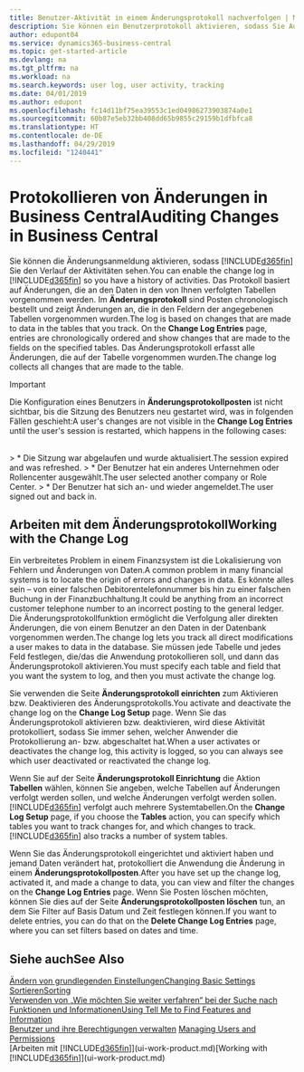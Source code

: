 ```yaml
---
title: Benutzer-Aktivität in einem Änderungsprotokoll nachverfolgen | Microsoft Docs
description: Sie können ein Benutzerprotokoll aktivieren, sodass Sie Aufzeichnungen über sämtliche Änderungen haben, die an den Daten in verfolgten Tabellen vorgenommen werden.
author: edupont04
ms.service: dynamics365-business-central
ms.topic: get-started-article
ms.devlang: na
ms.tgt_pltfrm: na
ms.workload: na
ms.search.keywords: user log, user activity, tracking
ms.date: 04/01/2019
ms.author: edupont
ms.openlocfilehash: fc14d11bf75ea39553c1ed04986273903874a0e1
ms.sourcegitcommit: 60b87e5eb32bb408dd65b9855c29159b1dfbfca8
ms.translationtype: HT
ms.contentlocale: de-DE
ms.lasthandoff: 04/29/2019
ms.locfileid: "1240441"
---
```

# <a name="auditing-changes-in-business-central"></a><span data-ttu-id="150f5-103">Protokollieren von Änderungen in Business Central</span><span class="sxs-lookup"><span data-stu-id="150f5-103">Auditing Changes in Business Central</span></span>

<span data-ttu-id="150f5-104">Sie können die Änderungsanmeldung aktivieren, sodass [!INCLUDE[d365fin](includes/d365fin_md.md)] Sie den Verlauf der Aktivitäten sehen.</span><span class="sxs-lookup"><span data-stu-id="150f5-104">You can enable the change log in [!INCLUDE[d365fin](includes/d365fin_md.md)] so you have a history of activities.</span></span> <span data-ttu-id="150f5-105">Das Protokoll basiert auf Änderungen, die an den Daten in den von Ihnen verfolgten Tabellen vorgenommen werden. Im **Änderungsprotokoll** sind Posten chronologisch bestellt und zeigt Änderungen an, die in den Feldern der angegebenen Tabellen vorgenommen wurden.</span><span class="sxs-lookup"><span data-stu-id="150f5-105">The log is based on changes that are made to data in the tables that you track. On the **Change Log Entries** page, entries are chronologically ordered and show changes that are made to the fields on the specified tables.</span></span> <span data-ttu-id="150f5-106">Das Änderungsprotokoll erfasst alle Änderungen, die auf der Tabelle vorgenommen wurden.</span><span class="sxs-lookup"><span data-stu-id="150f5-106">The change log collects all changes that are made to the table.</span></span>

> [!Important]
> <span data-ttu-id="150f5-107">Die Konfiguration eines Benutzers in **Änderungsprotokollposten** ist nicht sichtbar, bis die Sitzung des Benutzers neu gestartet wird, was in folgenden Fällen geschieht:</span><span class="sxs-lookup"><span data-stu-id="150f5-107">A user's changes are not visible in the **Change Log Entries** until the user's session is restarted, which happens in the following cases:</span></span>
<br />
> * <span data-ttu-id="150f5-108">Die Sitzung war abgelaufen und wurde aktualisiert.</span><span class="sxs-lookup"><span data-stu-id="150f5-108">The session expired and was refreshed.</span></span>
> * <span data-ttu-id="150f5-109">Der Benutzer hat ein anderes Unternehmen oder Rollencenter ausgewählt.</span><span class="sxs-lookup"><span data-stu-id="150f5-109">The user selected another company or Role Center.</span></span>
> * <span data-ttu-id="150f5-110">Der Benutzer hat sich an- und wieder angemeldet.</span><span class="sxs-lookup"><span data-stu-id="150f5-110">The user signed out and back in.</span></span>

## <a name="working-with-the-change-log"></a><span data-ttu-id="150f5-111">Arbeiten mit dem Änderungsprotokoll</span><span class="sxs-lookup"><span data-stu-id="150f5-111">Working with the Change Log</span></span>

<span data-ttu-id="150f5-112">Ein verbreitetes Problem in einem Finanzsystem ist die Lokalisierung von Fehlern und Änderungen von Daten.</span><span class="sxs-lookup"><span data-stu-id="150f5-112">A common problem in many financial systems is to locate the origin of errors and changes in data.</span></span> <span data-ttu-id="150f5-113">Es könnte alles sein – von einer falschen Debitorentelefonnummer bis hin zu einer falschen Buchung in der Finanzbuchhaltung.</span><span class="sxs-lookup"><span data-stu-id="150f5-113">It could be anything from an incorrect customer telephone number to an incorrect posting to the general ledger.</span></span> <span data-ttu-id="150f5-114">Die Änderungsprotokollfunktion ermöglicht die Verfolgung aller direkten Änderungen, die von einem Benutzer an den Daten in der Datenbank vorgenommen werden.</span><span class="sxs-lookup"><span data-stu-id="150f5-114">The change log lets you track all direct modifications a user makes to data in the database.</span></span> <span data-ttu-id="150f5-115">Sie müssen jede Tabelle und jedes Feld festlegen, die/das die Anwendung protokollieren soll, und dann das Änderungsprotokoll aktivieren.</span><span class="sxs-lookup"><span data-stu-id="150f5-115">You must specify each table and field that you want the system to log, and then you must activate the change log.</span></span>  

<span data-ttu-id="150f5-116">Sie verwenden die Seite **Änderungsprotokoll einrichten** zum Aktivieren bzw. Deaktivieren des Änderungsprotokolls.</span><span class="sxs-lookup"><span data-stu-id="150f5-116">You activate and deactivate the change log on the **Change Log Setup** page.</span></span> <span data-ttu-id="150f5-117">Wenn Sie das Änderungsprotokoll aktivieren bzw. deaktivieren, wird diese Aktivität protokolliert, sodass Sie immer sehen, welcher Anwender die Protokollierung an- bzw. abgeschaltet hat.</span><span class="sxs-lookup"><span data-stu-id="150f5-117">When a user activates or deactivates the change log, this activity is logged, so you can always see which user deactivated or reactivated the change log.</span></span>

<span data-ttu-id="150f5-118">Wenn Sie auf der Seite **Änderungsprotokoll Einrichtung** die Aktion **Tabellen** wählen, können Sie angeben, welche Tabellen auf Änderungen verfolgt werden sollen, und welche Änderungen verfolgt werden sollen. [!INCLUDE[d365fin](includes/d365fin_md.md)] verfolgt auch mehrere Systemtabellen.</span><span class="sxs-lookup"><span data-stu-id="150f5-118">On the **Change Log Setup** page, if you choose the **Tables** action, you can specify which tables you want to track changes for, and which changes to track. [!INCLUDE[d365fin](includes/d365fin_md.md)] also tracks a number of system tables.</span></span>

<span data-ttu-id="150f5-119">Wenn Sie das Änderungsprotokoll eingerichtet und aktiviert haben und jemand Daten verändert hat, protokolliert die Anwendung die Änderung in einem **Änderungsprotokollposten**.</span><span class="sxs-lookup"><span data-stu-id="150f5-119">After you have set up the change log, activated it, and made a change to data, you can view and filter the changes on the **Change Log Entries** page.</span></span> <span data-ttu-id="150f5-120">Wenn Sie Posten löschen möchten, können Sie dies auf der Seite **Änderungsprotokollposten löschen** tun, an dem Sie Filter auf Basis Datum und Zeit festlegen können.</span><span class="sxs-lookup"><span data-stu-id="150f5-120">If you want to delete entries, you can do that on the **Delete Change Log Entries** page, where you can set filters based on dates and time.</span></span>  

## <a name="see-also"></a><span data-ttu-id="150f5-121">Siehe auch</span><span class="sxs-lookup"><span data-stu-id="150f5-121">See Also</span></span>
[<span data-ttu-id="150f5-122">Ändern von grundlegenden Einstellungen</span><span class="sxs-lookup"><span data-stu-id="150f5-122">Changing Basic Settings</span></span>](ui-change-basic-settings.md)  
[<span data-ttu-id="150f5-123">Sortieren</span><span class="sxs-lookup"><span data-stu-id="150f5-123">Sorting</span></span>](ui-sorting.md)  
[<span data-ttu-id="150f5-124">Verwenden von „Wie möchten Sie weiter verfahren“ bei der Suche nach Funktionen und Informationen</span><span class="sxs-lookup"><span data-stu-id="150f5-124">Using Tell Me to Find Features and Information</span></span>](ui-search.md)  
<span data-ttu-id="150f5-125">[Benutzer und ihre Berechtigungen verwalten](ui-how-users-permissions.md)  </span><span class="sxs-lookup"><span data-stu-id="150f5-125">[Managing Users and Permissions](ui-how-users-permissions.md)  </span></span>  
<span data-ttu-id="150f5-126">[Arbeiten mit [!INCLUDE[d365fin](includes/d365fin_md.md)]](ui-work-product.md)</span><span class="sxs-lookup"><span data-stu-id="150f5-126">[Working with [!INCLUDE[d365fin](includes/d365fin_md.md)]](ui-work-product.md)</span></span>  
